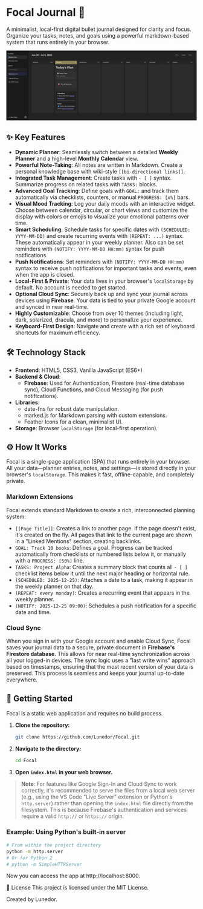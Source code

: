 # Focal Journal 🎯

A minimalist, local-first digital bullet journal designed for clarity and focus. Organize your tasks, notes, and goals using a powerful markdown-based system that runs entirely in your browser.

![Focal Journal Screenshot](https://github.com/Lunedor/Focal/blob/main/Screenshots/Screenshot_1.jpg)


## ✨ Key Features

*   **Dynamic Planner**: Seamlessly switch between a detailed **Weekly Planner** and a high-level **Monthly Calendar** view.
*   **Powerful Note-Taking**: All notes are written in Markdown. Create a personal knowledge base with wiki-style `[[bi-directional links]]`.
*   **Integrated Task Management**: Create tasks with `- [ ]` syntax. Summarize progress on related tasks with `TASKS:` blocks.
*   **Advanced Goal Tracking**: Define goals with `GOAL:` and track them automatically via checklists, counters, or manual `PROGRESS: [x%]` bars.
*   **Visual Mood Tracking**: Log your daily moods with an interactive widget. Choose between calendar, circular, or chart views and customize the display with colors or emojis to visualize your emotional patterns over time.
*   **Smart Scheduling**: Schedule tasks for specific dates with `(SCHEDULED: YYYY-MM-DD)` and create recurring events with `(REPEAT: ...)` syntax. These automatically appear in your weekly planner. Also can be set reminders with `(NOTIFY: YYYY-MM-DD HH:mm)` syntax for push notifications.
*   **Push Notifications**: Set reminders with `(NOTIFY: YYYY-MM-DD HH:mm)` syntax to receive push notifications for important tasks and events, even when the app is closed.
*   **Local-First & Private**: Your data lives in your browser's `localStorage` by default. No account is needed to get started.
*   **Optional Cloud Sync**: Securely back up and sync your journal across devices using **Firebase**. Your data is tied to your private Google account and synced in near real-time.
*   **Highly Customizable**: Choose from over 10 themes (including light, dark, solarized, dracula, and more) to personalize your experience.
*   **Keyboard-First Design**: Navigate and create with a rich set of keyboard shortcuts for maximum efficiency.

## 🛠️ Technology Stack

*   **Frontend**: HTML5, CSS3, Vanilla JavaScript (ES6+)
*   **Backend & Cloud**:
    *   **Firebase**: Used for Authentication, Firestore (real-time database sync), Cloud Functions, and Cloud Messaging (for push notifications).
*   **Libraries**:
    *   date-fns for robust date manipulation.
    *   marked.js for Markdown parsing with custom extensions.
    *   Feather Icons for a clean, minimalist UI.
*   **Storage**: Browser `localStorage` (for local-first operation).

## ⚙️ How It Works

Focal is a single-page application (SPA) that runs entirely in your browser. All your data—planner entries, notes, and settings—is stored directly in your browser's `localStorage`. This makes it fast, offline-capable, and completely private.

### Markdown Extensions

Focal extends standard Markdown to create a rich, interconnected planning system:

*   `[[Page Title]]`: Creates a link to another page. If the page doesn't exist, it's created on the fly. All pages that link to the current page are shown in a "Linked Mentions" section, creating backlinks.
*   `GOAL: Track 10 books`: Defines a goal. Progress can be tracked automatically from checklists or numbered lists below it, or manually with a `PROGRESS: [50%]` line.
*   `TASKS: Project Alpha`: Creates a summary block that counts all `- [ ]` checklist items below it until the next major heading or horizontal rule.
*   `(SCHEDULED: 2025-12-25)`: Attaches a date to a task, making it appear in the weekly planner on that day.
*   `(REPEAT: every monday)`: Creates a recurring event that appears in the weekly planner.
*   `(NOTIFY: 2025-12-25 09:00)`: Schedules a push notification for a specific date and time.

### Cloud Sync

When you sign in with your Google account and enable Cloud Sync, Focal saves your journal data to a secure, private document in **Firebase's Firestore database**. This allows for near real-time synchronization across all your logged-in devices. The sync logic uses a "last write wins" approach based on timestamps, ensuring that the most recent version of your data is preserved. This process is seamless and keeps your journal up-to-date everywhere.

## 🚀 Getting Started

Focal is a static web application and requires no build process.

1.  **Clone the repository:**
    ```bash
    git clone https://github.com/Lunedor/Focal.git
    ```

2.  **Navigate to the directory:**
    ```bash
    cd Focal
    ```

3.  **Open `index.html` in your web browser.**

> **Note**: For features like Google Sign-In and Cloud Sync to work correctly, it's recommended to serve the files from a local web server (e.g., using the VS Code "Live Server" extension or Python's `http.server`) rather than opening the `index.html` file directly from the filesystem. This is because Firebase's authentication and services require a valid `http://` or `https://` origin.

### Example: Using Python's built-in server

```bash
# From within the project directory
python -m http.server
# Or for Python 2
# python -m SimpleHTTPServer
```
Now you can access the app at http://localhost:8000.

📜 License
This project is licensed under the MIT License.

Created by Lunedor.

